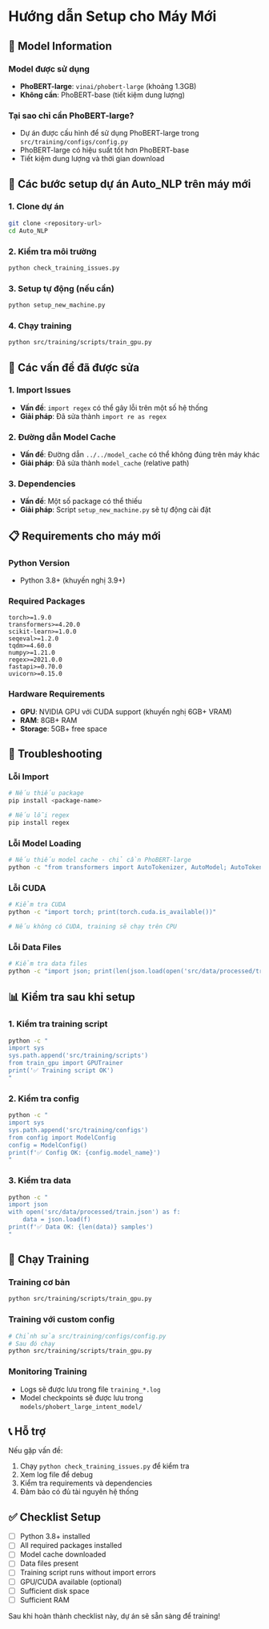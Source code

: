 # Hướng dẫn Setup cho Máy Mới

## 🤖 Model Information

### Model được sử dụng
- **PhoBERT-large**: `vinai/phobert-large` (khoảng 1.3GB)
- **Không cần**: PhoBERT-base (tiết kiệm dung lượng)

### Tại sao chỉ cần PhoBERT-large?
- Dự án được cấu hình để sử dụng PhoBERT-large trong `src/training/configs/config.py`
- PhoBERT-large có hiệu suất tốt hơn PhoBERT-base
- Tiết kiệm dung lượng và thời gian download

## 🚀 Các bước setup dự án Auto_NLP trên máy mới

### 1. Clone dự án
```bash
git clone <repository-url>
cd Auto_NLP
```

### 2. Kiểm tra môi trường
```bash
python check_training_issues.py
```

### 3. Setup tự động (nếu cần)
```bash
python setup_new_machine.py
```

### 4. Chạy training
```bash
python src/training/scripts/train_gpu.py
```

## 🔧 Các vấn đề đã được sửa

### 1. Import Issues
- **Vấn đề**: `import regex` có thể gây lỗi trên một số hệ thống
- **Giải pháp**: Đã sửa thành `import re as regex`

### 2. Đường dẫn Model Cache
- **Vấn đề**: Đường dẫn `../../model_cache` có thể không đúng trên máy khác
- **Giải pháp**: Đã sửa thành `model_cache` (relative path)

### 3. Dependencies
- **Vấn đề**: Một số package có thể thiếu
- **Giải pháp**: Script `setup_new_machine.py` sẽ tự động cài đặt

## 📋 Requirements cho máy mới

### Python Version
- Python 3.8+ (khuyến nghị 3.9+)

### Required Packages
```
torch>=1.9.0
transformers>=4.20.0
scikit-learn>=1.0.0
seqeval>=1.2.0
tqdm>=4.60.0
numpy>=1.21.0
regex>=2021.0.0
fastapi>=0.70.0
uvicorn>=0.15.0
```

### Hardware Requirements
- **GPU**: NVIDIA GPU với CUDA support (khuyến nghị 6GB+ VRAM)
- **RAM**: 8GB+ RAM
- **Storage**: 5GB+ free space

## 🐛 Troubleshooting

### Lỗi Import
```bash
# Nếu thiếu package
pip install <package-name>

# Nếu lỗi regex
pip install regex
```

### Lỗi Model Loading
```bash
# Nếu thiếu model cache - chỉ cần PhoBERT-large
python -c "from transformers import AutoTokenizer, AutoModel; AutoTokenizer.from_pretrained('vinai/phobert-large'); AutoModel.from_pretrained('vinai/phobert-large')"
```

### Lỗi CUDA
```bash
# Kiểm tra CUDA
python -c "import torch; print(torch.cuda.is_available())"

# Nếu không có CUDA, training sẽ chạy trên CPU
```

### Lỗi Data Files
```bash
# Kiểm tra data files
python -c "import json; print(len(json.load(open('src/data/processed/train.json'))))"
```

## 📊 Kiểm tra sau khi setup

### 1. Kiểm tra training script
```bash
python -c "
import sys
sys.path.append('src/training/scripts')
from train_gpu import GPUTrainer
print('✅ Training script OK')
"
```

### 2. Kiểm tra config
```bash
python -c "
import sys
sys.path.append('src/training/configs')
from config import ModelConfig
config = ModelConfig()
print(f'✅ Config OK: {config.model_name}')
"
```

### 3. Kiểm tra data
```bash
python -c "
import json
with open('src/data/processed/train.json') as f:
    data = json.load(f)
print(f'✅ Data OK: {len(data)} samples')
"
```

## 🎯 Chạy Training

### Training cơ bản
```bash
python src/training/scripts/train_gpu.py
```

### Training với custom config
```bash
# Chỉnh sửa src/training/configs/config.py
# Sau đó chạy
python src/training/scripts/train_gpu.py
```

### Monitoring Training
- Logs sẽ được lưu trong file `training_*.log`
- Model checkpoints sẽ được lưu trong `models/phobert_large_intent_model/`

## 📞 Hỗ trợ

Nếu gặp vấn đề:
1. Chạy `python check_training_issues.py` để kiểm tra
2. Xem log file để debug
3. Kiểm tra requirements và dependencies
4. Đảm bảo có đủ tài nguyên hệ thống

## ✅ Checklist Setup

- [ ] Python 3.8+ installed
- [ ] All required packages installed
- [ ] Model cache downloaded
- [ ] Data files present
- [ ] Training script runs without import errors
- [ ] GPU/CUDA available (optional)
- [ ] Sufficient disk space
- [ ] Sufficient RAM

Sau khi hoàn thành checklist này, dự án sẽ sẵn sàng để training!
